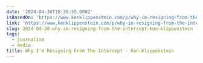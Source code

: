 ```yaml
---
date: '2024-04-30T18:38:55.000Z'
isBasedOn: 'https://www.kenklippenstein.com/p/why-im-resigning-from-the-intercept'
link: 'https://www.kenklippenstein.com/p/why-im-resigning-from-the-intercept'
slug: 2024-04-30-why-im-resigning-from-the-intercept-ken-klippenstein
tags:
  - journalism
  - media
title: Why I'm Resigning From The Intercept - Ken Klippenstein
---
```


